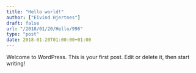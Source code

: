 ```yaml
---
title: "Hello world!"
author: ["Eivind Hjertnes"]
draft: false
url: "/2018/01/20/Hello/996"
type: "post"
date: 2018-01-20T01:00:00+01:00
---
```


Welcome to WordPress. This is your first post. Edit or delete it, then
start writing!
